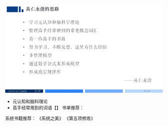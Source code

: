 ![](./_image/ffede91b000ab4fb7f82ecbab8a7e15a.jpg)
 - 元认知和脑科理论
 - 高手经常用到的词语【】
书单推荐：

系统书籍推荐：
《系统之美》
《第五项修炼》